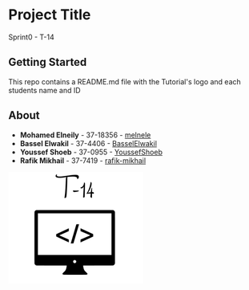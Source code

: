 # Project Title

Sprint0 - T-14

## Getting Started

This repo contains a README.md file with the Tutorial's logo and each students name and ID

## About

* **Mohamed Elneily** - 37-18356 - [melnele](https://github.com/melnele)
* **Bassel Elwakil** - 37-4406 - [BasselElwakil](https://github.com/BasselElwakil)
* **Youssef Shoeb** - 37-0955 - [YoussefShoeb](https://github.com/YoussefShoeb)
* **Rafik Mikhail** - 37-7419 - [rafik-mikhail](https://github.com/rafik-mikhail)

![tutorial logo](https://github.com/marksherif/T-14/blob/master/logo.png)
